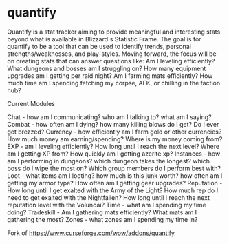 # quantify
Quantify is a stat tracker aiming to provide meaningful and interesting stats beyond what is available in Blizzard's Statistic Frame. The goal is for quantify to be a tool that can be used to identify trends, personal strengths/weaknesses, and play-styles. Moving forward, the focus will be on creating stats that can answer questions like: Am I leveling efficiently? What dungeons and bosses am I struggling on? How many equipment upgrades am I getting per raid night? Am I farming mats efficiently? How much time am I spending fetching my corpse, AFK, or chilling in the faction hub?

 

 

Current Modules

Chat - how am I communicating? who am I talking to? what am I saying?
Combat - how often am I dying? how many killing blows do I get? Do I ever get brezzed?
Currency - how efficiently am I farm gold or other currencies? How much money am earning/spending? Where is my money coming from?
EXP - am I leveling efficiently? How long until I reach the next level? Where am I getting XP from? How quickly am I getting azerite xp?
Instances - how am I performing in dungeons? which dungeon takes the longest? which boss do I wipe the most on? Which group members do I perform best with?
Loot - what items am I looting? how much is this junk worth? how often am I getting my armor type? How often am I getting gear upgrades?
Reputation - How long until I get exalted with the Army of the Light? How much rep do I need to get exalted with the Nightfallen? How long until I reach the next reputation level with the Volundai?
Time - what am I spending my time doing? 
Tradeskill - Am I gathering mats efficiently? What mats am I gathering the most?
Zones - what zones am I spending my time in?

Fork of https://www.curseforge.com/wow/addons/quantify
